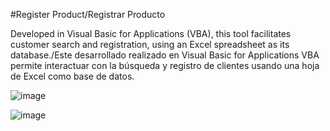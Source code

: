 #Register Product/Registrar Producto

Developed in Visual Basic for Applications (VBA), this tool facilitates customer search and registration, using an Excel spreadsheet as its database./Este desarrollado realizado en Visual Basic for Applications VBA permite interactuar con la búsqueda y registro de clientes usando una hoja de Excel como base de datos.


![image](https://github.com/user-attachments/assets/965a2c97-ad7a-4d43-8f88-3219288bd613)

![image](https://github.com/user-attachments/assets/cfdb74e4-5f05-44a2-b9d7-48fd2edd297a)
